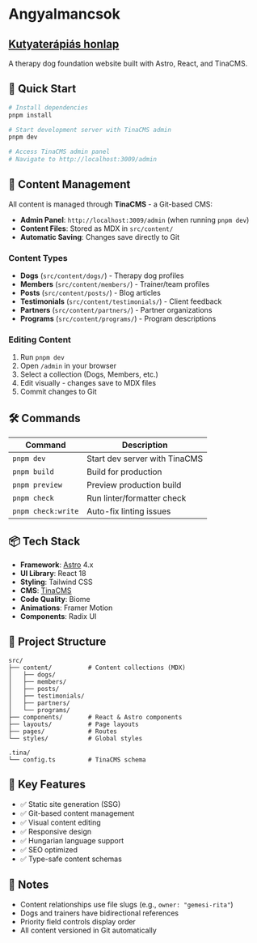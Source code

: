 # Angyalmancsok

## [Kutyaterápiás honlap](https://www.angyalmancsok.hu)

A therapy dog foundation website built with Astro, React, and TinaCMS.

## 🚀 Quick Start

```bash
# Install dependencies
pnpm install

# Start development server with TinaCMS admin
pnpm dev

# Access TinaCMS admin panel
# Navigate to http://localhost:3009/admin
```

## 📝 Content Management

All content is managed through **TinaCMS** - a Git-based CMS:

- **Admin Panel**: `http://localhost:3009/admin` (when running `pnpm dev`)
- **Content Files**: Stored as MDX in `src/content/`
- **Automatic Saving**: Changes save directly to Git

### Content Types

- **Dogs** (`src/content/dogs/`) - Therapy dog profiles
- **Members** (`src/content/members/`) - Trainer/team profiles
- **Posts** (`src/content/posts/`) - Blog articles
- **Testimonials** (`src/content/testimonials/`) - Client feedback
- **Partners** (`src/content/partners/`) - Partner organizations
- **Programs** (`src/content/programs/`) - Program descriptions

### Editing Content

1. Run `pnpm dev`
2. Open `/admin` in your browser
3. Select a collection (Dogs, Members, etc.)
4. Edit visually - changes save to MDX files
5. Commit changes to Git

## 🛠 Commands

| Command | Description |
|---------|-------------|
| `pnpm dev` | Start dev server with TinaCMS |
| `pnpm build` | Build for production |
| `pnpm preview` | Preview production build |
| `pnpm check` | Run linter/formatter check |
| `pnpm check:write` | Auto-fix linting issues |

## 📦 Tech Stack

- **Framework**: [Astro](https://astro.build/) 4.x
- **UI Library**: React 18
- **Styling**: Tailwind CSS
- **CMS**: [TinaCMS](https://tina.io/)
- **Code Quality**: Biome
- **Animations**: Framer Motion
- **Components**: Radix UI

## 📁 Project Structure

```
src/
├── content/          # Content collections (MDX)
│   ├── dogs/
│   ├── members/
│   ├── posts/
│   ├── testimonials/
│   ├── partners/
│   └── programs/
├── components/       # React & Astro components
├── layouts/          # Page layouts
├── pages/            # Routes
└── styles/           # Global styles

.tina/
└── config.ts         # TinaCMS schema
```

## 🎨 Key Features

- ✅ Static site generation (SSG)
- ✅ Git-based content management
- ✅ Visual content editing
- ✅ Responsive design
- ✅ Hungarian language support
- ✅ SEO optimized
- ✅ Type-safe content schemas

## 📝 Notes

- Content relationships use file slugs (e.g., `owner: "gemesi-rita"`)
- Dogs and trainers have bidirectional references
- Priority field controls display order
- All content versioned in Git automatically
